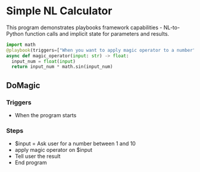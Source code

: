 # Simple NL Calculator
This program demonstrates playbooks framework capabilities - NL-to-Python function calls and implicit state for parameters and results.

```python
import math
@playbook(triggers=["When you want to apply magic operator to a number"])
async def magic_operator(input: str) -> float:
  input_num = float(input)
  return input_num * math.sin(input_num)
```

## DoMagic
### Triggers
- When the program starts
### Steps
- $input = Ask user for a number between 1 and 10
- apply magic operator on $input
- Tell user the result
- End program
